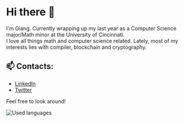 # Hi there 👋

<!--
**gianghta/gianghta** is a ✨ _special_ ✨ repository because its `README.md` (this file) appears on your GitHub profile.

Here are some ideas to get you started:

- 🔭 I’m currently working on ...
- 🌱 I’m currently learning ...
- 👯 I’m looking to collaborate on ...
- 🤔 I’m looking for help with ...
- 💬 Ask me about ...
- 📫 How to reach me: ...
- 😄 Pronouns: ...
- ⚡ Fun fact: ...
-->

I'm Giang. Currently wrapping up my last year as a Computer Science major/Math minor at the University of Cincinnati. \
I love all things math and computer science related. Lately, most of my interests lies with compiler, blockchain and cryptography.

## 📫  Contacts:
- [LinkedIn](https://www.linkedin.com/in/giang-ta-13b01515a/)
- [Twitter](https://twitter.com/gianghta)

Feel free to look around!

![Used languages](https://github-readme-stats.vercel.app/api/top-langs/?username=gianghta)
